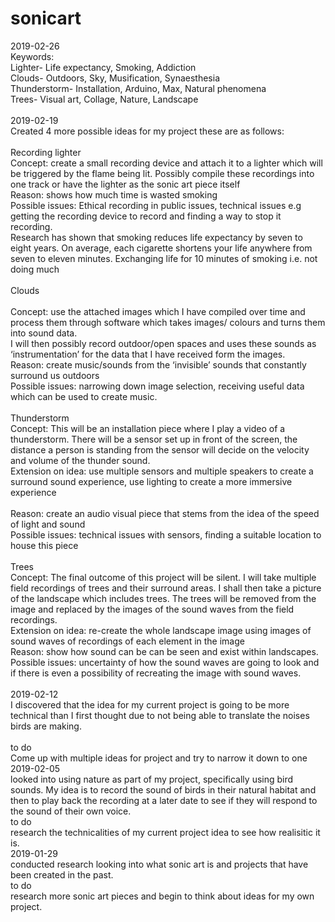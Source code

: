 # sonicart
2019-02-26
<br>
Keywords:
<br>
Lighter- Life expectancy, Smoking, Addiction
<br>
Clouds- Outdoors, Sky, Musification, Synaesthesia
<br>
Thunderstorm- Installation, Arduino, Max, Natural phenomena
<br>
Trees- Visual art, Collage, Nature, Landscape
<br>
<br>
2019-02-19
<br>
Created 4 more possible ideas for my project these are as follows:
<br>
<br>
Recording lighter
<br>
Concept: create a small recording device and attach it to a lighter which will be triggered by the flame being lit. Possibly compile these recordings into one track or have the lighter as the sonic art piece itself 
<br>
Reason: shows how much time is wasted smoking 
<br>
Possible issues: Ethical recording in public issues, technical issues e.g getting the recording device to record and finding a way to stop it recording.
<br>
Research has shown that smoking reduces life expectancy by seven to eight years. On average, each cigarette shortens your life anywhere from seven to eleven minutes.
Exchanging life for 10 minutes of smoking i.e. not doing much
<br>
<br>
Clouds
<br>  
Concept: use the attached images which I have compiled over time and process them through software which takes images/ colours and turns them into sound data.
<br>
I will then possibly record outdoor/open spaces and uses these sounds as ‘instrumentation’ for the data that I have received form the images.
<br>
Reason: create music/sounds from the ‘invisible’ sounds that constantly surround us outdoors  
Possible issues: narrowing down image selection, receiving useful data which can be used to create music. 
<br>
<br> 
Thunderstorm
<br>
Concept: This will be an installation piece where I play a video of a thunderstorm. There will be a sensor set up in front of the screen, the distance a person is standing from the sensor will decide on the velocity and volume of the thunder sound.
<br>
Extension on idea: use multiple sensors and multiple speakers to create a surround sound experience, use lighting to create a more immersive experience  
<br>
Reason: create an audio visual piece that stems from the idea of the speed of light and sound 
<br>
Possible issues: technical issues with sensors, finding a suitable location to house this piece
<br>
<br>
Trees
<br>
Concept: The final outcome of this project will be silent. I will take multiple field recordings of trees and their surround areas. I shall then take a picture of the landscape which includes trees. The trees will be removed from the image and replaced by the images of the sound waves from the field recordings.
<br>
Extension on idea: re-create the whole landscape image using images of sound waves of recordings of each element in the image 
<br>
Reason: show how sound can be can be seen and exist within landscapes.
<br>
Possible issues: uncertainty of how the sound waves are going to look and if there is even a possibility of recreating the image with sound waves.
<br>
<br>
2019-02-12
<br>
I discovered that the idea for my current project is going to be more technical than I first thought due to not being able to translate the noises birds are making.  
<br> 
to do
<br>
Come up with multiple ideas for project and try to narrow it down to one
<br>
2019-02-05
<br>
looked into using nature as part of my project, specifically using bird sounds. My idea is to record the sound of birds in their natural habitat and then to play back the recording at a later date to see if they will respond to the sound of their own voice.
<br>
to do
<br>
research the technicalities of my current project idea to see how realisitic it is.
<br>
2019-01-29
<br>
conducted research looking into what sonic art is and projects that have been created in the past. 
<br>
to do
<br>
research more sonic art pieces and begin to think about ideas for my own project.
